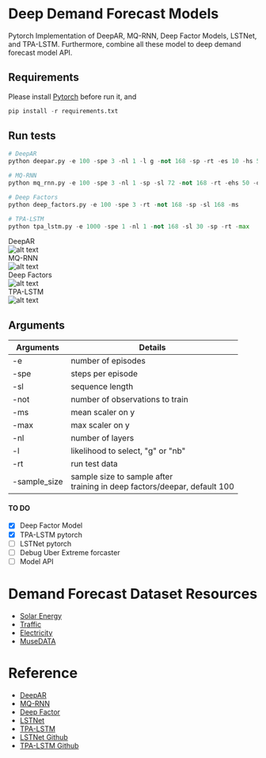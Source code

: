 # Deep Demand Forecast Models

Pytorch Implementation of DeepAR, MQ-RNN, Deep Factor Models, LSTNet, and TPA-LSTM. Furthermore, combine all these model to deep demand forecast model API.

## Requirements
Please install [Pytorch](https://pytorch.org/) before run it, and 

```python
pip install -r requirements.txt
```

## Run tests
```python
# DeepAR
python deepar.py -e 100 -spe 3 -nl 1 -l g -not 168 -sp -rt -es 10 -hs 50  -sl 60 -ms

# MQ-RNN
python mq_rnn.py -e 100 -spe 3 -nl 1 -sp -sl 72 -not 168 -rt -ehs 50 -dhs 20 -ss -es 10 -ms

# Deep Factors
python deep_factors.py -e 100 -spe 3 -rt -not 168 -sp -sl 168 -ms

# TPA-LSTM
python tpa_lstm.py -e 1000 -spe 1 -nl 1 -not 168 -sl 30 -sp -rt -max
```
DeepAR \
![alt text](https://github.com/jingw2/demand_forecast/blob/master/pic/deepar.png) \
MQ-RNN \
![alt text](https://github.com/jingw2/demand_forecast/blob/master/pic/mq_rnn.png) \
Deep Factors \
![alt text](https://github.com/jingw2/demand_forecast/blob/master/pic/deep_factors.png) \
TPA-LSTM \
![alt text](https://github.com/jingw2/demand_forecast/blob/master/pic/tpa_lstm.png)

## Arguments
|  Arguments   | Details  |
|  ----  | ----  |
| -e  | number of episodes |
| -spe  | steps per episode |
| -sl | sequence length |
| -not | number of observations to train|
| -ms | mean scaler on y|
| -max | max scaler on y|
| -nl | number of layers|
| -l | likelihood to select, "g" or "nb"|
| -rt | run test data |
| -sample_size | sample size to sample after </br> training in deep factors/deepar, default 100|

#### TO DO
* [X] Deep Factor Model
* [X] TPA-LSTM pytorch 
* [ ] LSTNet pytorch
* [ ] Debug Uber Extreme forcaster
* [ ] Model API

# Demand Forecast Dataset Resources
* [Solar Energy](https://www.nrel.gov/grid/solar-power-data.html)
* [Traffic](http://pems.dot.ca.gov/)
* [Electricity](https://arxiv.org/pdf/1809.04206v2.pdf)
* [MuseDATA](http://www-etud.iro.umontreal.ca/~boulanni/icml2012)

# Reference
* [DeepAR](https://arxiv.org/abs/1704.04110)
* [MQ-RNN](https://arxiv.org/abs/1711.11053)
* [Deep Factor](https://arxiv.org/pdf/1905.12417.pdf)
* [LSTNet](https://arxiv.org/abs/1703.07015)
* [TPA-LSTM](https://arxiv.org/pdf/1809.04206v2.pdf)
* [LSTNet Github](https://github.com/laiguokun/LSTNet)
* [TPA-LSTM Github](https://github.com/gantheory/TPA-LSTM)

